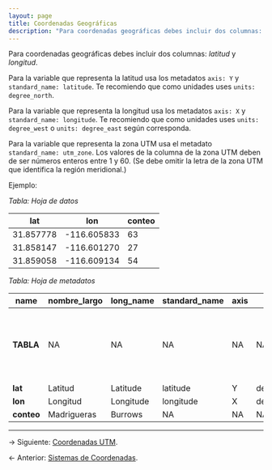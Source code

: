 ```yaml
---
layout: page
title: Coordenadas Geográficas
description: "Para coordenadas geográficas debes incluir dos columnas: latitud y longitud"
---
```


Para coordenadas geográficas debes incluir dos columnas: _latitud_ y _longitud_.

Para la variable que representa la latitud usa los metadatos `axis: Y` y `standard_name: latitude`. Te recomiendo que como unidades uses `units: degree_north`.

Para la variable que representa la longitud usa los metadatos `axis: X` y `standard_name: longitude`. Te recomiendo que como unidades uses `units: degree_west` o `units: degree_east` según corresponda.

Para la variable que representa la zona UTM usa el metadato `standard_name: utm_zone`. Los valores de la columna de la zona UTM deben de ser números enteros entre 1 y 60. (Se debe omitir la letra de la zona UTM que identifica la región meridional.)

Ejemplo:

_Tabla: Hoja de datos_

**lat**   | **lon**     | **conteo**
----------|-------------|-----------
31.857778 | -116.605833 | 63
31.858147 | -116.601270 | 27
31.859058 | -116.609134 | 54


_Tabla: Hoja de metadatos_

**name**   | **nombre_largo** | **long_name** | **standard_name** | **axis** | **units**     | **titulo**                                             | **title**
-----------|------------------|---------------|-------------------|----------|---------------|--------------------------------------------------------|------------------------------------
**TABLA**  | NA               | NA            | NA                | NA       | NA            | Muestreo por cuadrantes de madrigueras de aves marinas | Quadrat sampling of seabird burrows
**lat**    | Latitud          | Latitude      | latitude          | Y        | degree_north  | NA                                                     | NA
**lon**    | Longitud         | Longitude     | longitude         | X        | degree_west   | NA                                                     | NA
**conteo** | Madrigueras      | Burrows       | NA                | NA       | NA            | NA                                                     | NA

---

&rarr; Siguiente: [Coordenadas UTM](utm.html).

&larr; Anterior: [Sistemas de Coordenadas](coordenadas.html).